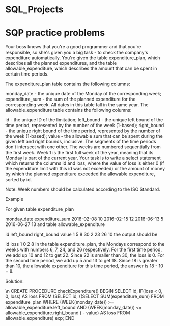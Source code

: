 # SQL_Projects
# SQP practice problems
Your boss knows that you're a good programmer and that you're responsible, so she's given you a big task - to check the company's expenditure automatically. You're given the table expenditure_plan, which describes all the planned expenditures, and the table allowable_expenditure, which describes the amount that can be spent in certain time periods.

The expenditure_plan table contains the following columns:

monday_date - the unique date of the Monday of the corresponding week;
expenditure_sum - the sum of the planned expenditure for the corresponding week.
All dates in this table fall in the same year.
The allowable_expenditure table contains the following columns:

id - the unique ID of the limitation;
left_bound - the unique left bound of the time period, represented by the number of the week (1-based);
right_bound - the unique right bound of the time period, represented by the number of the week (1-based);
value - the allowable sum that can be spent during the given left and right bounds, inclusive.
The segments of the time periods don't intersect with one other. The weeks are numbered sequentially from the first week. Week 1 is the first full week of the year, meaning that its Monday is part of the current year.
Your task is to write a select statement which returns the columns id and loss, where the value of loss is either 0 (if the expenditure limit with this id was not exceeded) or the amount of money by which the planned expenditure exceeded the allowable expenditure, sorted by id.

Note: Week numbers should be calculated according to the ISO Standard.

Example

For given table expenditure_plan

monday_date	expenditure_sum
2016-02-08	10
2016-02-15	12
2016-06-13	5
2016-06-27	13
and table allowable_expenditure

id	left_bound	right_bound	value
1	5	8	30
2	23	26	10
the output should be

id	loss
1	0
2	8
In the table expenditure_plan, the Mondays correspond to the weeks with numbers 6, 7, 24, and 26 respectively. For the first time period, we add up 10 and 12 to get 22. Since 22 is smaller than 30, the loss is 0. For the second time period, we add up 5 and 13 to get 18. Since 18 is greater than 10, the allowable expenditure for this time period, the answer is 18 - 10 = 8.

Solution:




\n
CREATE PROCEDURE checkExpenditure()
BEGIN
	SELECT id, IF(loss < 0, 0, loss) AS loss FROM
     (SELECT id, ((SELECT SUM(expenditure_sum)
                FROM expenditure_plan
                WHERE (WEEK(monday_date)) >= allowable_expenditure.left_bound 
                     AND (WEEK(monday_date)) <= allowable_expenditure.right_bound
                ) - value) AS loss
     FROM allowable_expenditure) exp;
END
